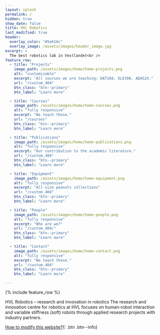 ```yaml
---
layout: splash
permalink: /
hidden: true
show_date: false
title: HVL Robotics
last_modified: true
header:
  overlay_color: "#5e616c"
  overlay_image: /assets/images/header_image.jpg
excerpt: >
  The best robotics lab in Vestlandet<br />
feature_row:
  - title: "Projects"
    image_path: /assets/images/home/home-projects.png
    alt: "customizable"
    excerpt: "All courses we are teaching: DAT160, ELE306, ADA52X."
    url: "/custom_404"
    btn_class: "btn--primary"
    btn_label: "Learn more"

  - title: "Courses"
    image_path: /assets/images/home/home-courses.png
    alt: "fully responsive"
    excerpt: "We teach these."
    url: "/courses"
    btn_class: "btn--primary"
    btn_label: "Learn more"

  - title: "Publications"
    image_path: /assets/images/home/home-publications.png
    alt: "fully responsive"
    excerpt: "Our contribution to the academic literature."
    url: "/custom_404"
    btn_class: "btn--primary"
    btn_label: "Learn more"

  - title: "Equipment"
    image_path: /assets/images/home/home-equipment.png
    alt: "fully responsive"
    excerpt: "All-size peanuts collections"
    url: "/custom_404"
    btn_class: "btn--primary"
    btn_label: "Learn more"

  - title: "People"
    image_path: /assets/images/home/home-people.png
    alt: "fully responsive"
    excerpt: "Who are we?"
    url: "/custom_404/"
    btn_class: "btn--primary"
    btn_label: "Learn more"

  - title: "Contact"
    image_path: /assets/images/home/home-contact.png
    alt: "fully responsive"
    excerpt: "We teach these."
    url: "/custom_404"
    btn_class: "btn--primary"
    btn_label: "Learn more"

---
```


{% include feature_row %}

HVL Robotics – research and innovation in robotics
The research and innovation centre for robotics at HVL focuses on human-robot interaction and variable stiffness (soft) robots through applied research projects with industry partners.

[How to modify this website?](/how2){: .btn .btn--info}
